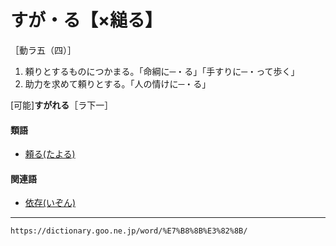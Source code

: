 # すが・る【×縋る】

［動ラ五（四）］
1. 頼りとするものにつかまる。「命綱に─・る」「手すりに─・って歩く」
2. 助力を求めて頼りとする。「人の情けに─・る」    

\[可能\]**すがれる**［ラ下一］

#### 類語

-   [頼る(たよる)](https://dictionary.goo.ne.jp/word/%E9%A0%BC%E3%82%8B/#jn-139147)

#### 関連語

-   [依存(いぞん)](https://dictionary.goo.ne.jp/word/%E4%BE%9D%E5%AD%98/#jn-11960)

---
`https://dictionary.goo.ne.jp/word/%E7%B8%8B%E3%82%8B/`